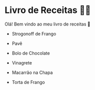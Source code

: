 # Livro de Receitas :man_cook:

Olá! Bem vindo ao meu livro de receitas :wave:

- Strogonoff de Frango

- Pavê

- Bolo de Chocolate

- Vinagrete

- Macarrão na Chapa

- Torta de Frango

  

